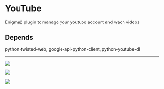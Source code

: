 YouTube
=========
Enigma2 plugin to manage your youtube account and wach videos

Depends
-------
python-twisted-web, google-api-python-client, python-youtube-dl

-------
![](https://cloud.githubusercontent.com/assets/1623947/8530672/fba6e786-242a-11e5-830e-7b088abca6da.jpg)

![](https://cloud.githubusercontent.com/assets/1623947/8530675/ff4514bc-242a-11e5-8a91-a086352a501f.jpg)

![](https://cloud.githubusercontent.com/assets/1623947/8530679/038af1ae-242b-11e5-888e-6f407fce6e70.jpg)

